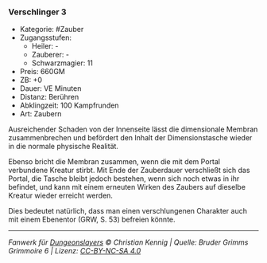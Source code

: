 ### Verschlinger 3

- Kategorie: #Zauber
- Zugangsstufen:
  - Heiler: -
  - Zauberer: -
  - Schwarzmagier: 11
- Preis: 660GM
- ZB: +0
- Dauer: VE Minuten
- Distanz: Berühren
- Abklingzeit: 100 Kampfrunden
- Art: Zaubern



Ausreichender Schaden von der Innenseite lässt die dimensionale Membran zusammenbrechen und befördert den Inhalt der Dimensionstasche wieder in die normale physische Realität.

Ebenso bricht die Membran zusammen, wenn die mit dem Portal verbundene Kreatur stirbt. Mit Ende der Zauberdauer verschließt sich das Portal, die Tasche bleibt jedoch bestehen, wenn sich noch etwas in ihr befindet, und kann mit einem erneuten Wirken des Zaubers auf dieselbe Kreatur wieder erreicht werden.

Dies bedeutet natürlich, dass man einen verschlungenen Charakter auch mit einem Ebenentor (GRW, S. 53) befreien könnte.

---

_Fanwerk für [Dungeonslayers](https://www.dungeonslayers.net/) © Christian Kennig | Quelle: Bruder Grimms Grimmoire 6 | Lizenz: [CC-BY-NC-SA 4.0](https://creativecommons.org/licenses/by-nc-sa/4.0/deed.de)_
